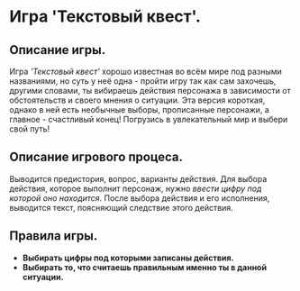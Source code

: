 # Игра 'Текстовый квест'.

## Описание игры.

Игра *'Текстовый квест'* хорошо известная во всём мире под разными названиями, но суть у неё одна - пройти игру так как сам захочешь, другими словами, ты вибираешь действия персонажа в зависимости от обстоятельств и своего мнения о ситуации. Эта версия короткая, однако в ней есть необычные выборы, прописанные персонажи, а главное - счастливый конец! Погрузись в увлекательный мир и выбери свой путь!

## Описание игрового процеса.

Выводится предистория, вопрос, варианты действия. Для выбора действия, которое выполнит персонаж, нужно *ввести цифру под которой оно находится*. После выбора действия и его исполнения, выводится текст, поясняющий следствие этого действия.

## Правила игры.

* **Выбирать цифры под которыми записаны действия.**
* **Выбирать то, что считаешь правильным именно ты в данной ситуации.**
